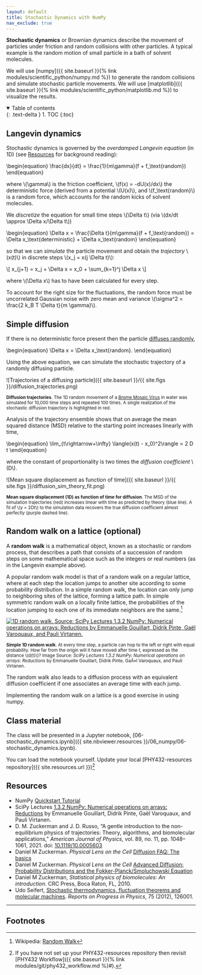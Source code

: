 ```yaml
---
layout: default
title: Stochastic Dynamics with NumPy
nav_exclude: true
---
```


**Stochastic dynamics** or Brownian dynamics describe the movement of
particles under friction and random collisions with other particles. A
typical example is the random motion of small particle in a bath of
solvent molecules. 

We will use [numpy]({{ site.baseurl }}{% link
modules/scientific_python/numpy.md %}) to generate the random
collisions and simulate stochastic particle movements. We will use
 [matplotlib]({{
site.baseurl }}{% link modules/scientific_python/matplotlib.md %}) to
visualize the results.

<details open markdown="block">
  <summary>
    Table of contents
  </summary>
  {: .text-delta }
1. TOC
{:toc}
</details>


## Langevin dynamics

Stochastic dynamics is governed by the *overdamped Langevin equation*
(in 1D) (see [Resources](#resources) for background reading):

\begin{equation}
\frac{dx}{dt} = \frac{1}{m\gamma}(f + f_\text{random})
\end{equation}

where \\(\gamma\\) is the friction coefficient, \\(f(x) = -dU(x)/dx\\) the
deterministic force (derived from a potential \\(U(x)\\), and
\\(f_\text{random}\\) is a random force, which accounts for the random
kicks of solvent molecules. 

We *discretize* the equation for small time steps \\(\Delta t\\) (via
\\(dx/dt \approx \Delta x/\Delta t\\))

\begin{equation}
\Delta x = \frac{\Delta t}{m\gamma}(f + f_\text{random}) = \Delta x_\text{deterministic} + \Delta x_\text{random}
\end{equation}

so that we can *simulate* the particle movement and obtain the
*trajectory* \\(x(t)\\) in discrete steps \\(x_j = x(j \Delta t)\\):

\\[
x_{j+1} = x_j + \Delta x = x_0 + \sum_{k=1}^j \Delta x
\\]

where \\(\Delta x\\) has to have been calculated for every step.

To account for the right size for the fluctuations, the random force
must be uncorrelated Gaussian noise with zero mean and variance
\\(\sigma^2 = \frac{2 k_B T \Delta t}{m \gamma}\\).

## Simple diffusion

If there is no deterministic force present then the particle [diffuses
randomly](https://www.physicallensonthecell.org/diffusion-faq-basics),

\begin{equation}
\Delta x = \Delta x_\text{random}.
\end{equation}

Using the above equation, we can simulate the stochastic trajectory of
a randomly diffusing particle.

![Trajectories of a diffusing particle]({{ site.baseurl }}/{{ site.figs
  }}/diffusion_trajectories.png) 
  
<small>**Diffusion trajectories**. The 1D random movement of a [Brome
Mosaic Virus](https://en.wikipedia.org/wiki/Brome_mosaic_virus) in
water was simulated for 10,000 time steps and repeated 100 times. A
single realization of the stochastic diffusion trajectory is
highlighted in red.</small>

Analysis of the trajectory ensemble shows that on average the mean
squared distance (MSD) relative to the starting point increases
linearly with time,

\begin{equation}
\lim_{t\rightarrow+\infty} \langle(x(t) - x_0)^2\rangle = 2 D t
\end{equation}

where the constant of proportionality is two times the *diffusion
coefficient* \\(D\\).

![Mean square displacement as function of time]({{ site.baseurl }}/{{
  site.figs }}/diffusion_sim_theory_fit.png) 
  
<small>**Mean square displacement (1D) as function of time for
diffusion**. The MSD of the simulation trajectories (red) increases
linear with time as predicted by theory (blue line). A fit of \\(y =
2Dt\\) to the simulation data recovers the true diffusion coefficient
almost perfectly (purple dashed line).</small>


## Random walk on a lattice (optional)

A **random walk** is a mathematical object, known as a stochastic or
random process, that describes a path that consists of a succession of
random steps on some mathematical space such as the integers or real
numbers (as in the Langevin example above).

A popular random walk model is that of a random walk on a regular
lattice, where at each step the location jumps to another site
according to some probability distribution.  In a simple random walk,
the location can only jump to neighboring sites of the lattice,
forming a lattice path.  In simple symmetric random walk on a locally
finite lattice, the probabilities of the location jumping to each one
of its immediate neighbors are the same.[^0]

[![1D random walk. Source: SciPy Lectures 1.3.2 NumPy: Numerical
  operations on arrays: Reductions by Emmanuelle Gouillart, Didrik
  Pinte, Gaël Varoquaux, and Pauli
  Virtanen.](https://scipy-lectures.org/_images/random_walk.png)](https://scipy-lectures.org/intro/numpy/operations.html#other-reductions)

<small>**Simple 1D random walk**. At every time step, a particle can
hop to the left or right with equal probability. How far from the
origin will it have moved after time _t_, expressed as the distance
\\(d(t)\\)? Image Source: _SciPy Lectures 1.3.2 NumPy: Numerical
operations on arrays: Reductions_ by Emmanuelle Gouillart, Didrik
Pinte, GaÃ«l Varoquaux, and Pauli Virtanen.</small>

The random walk also leads to a diffusion process with an equivalent
diffusion coefficient if one associates an average time with each
jump.

Implementing the random walk on a lattice is a good exercise in using
numpy.



## Class material

The class will be presented in a Jupyter notebook,
[06-stochastic_dynamics.ipynb]({{ site.nbviewer.resources }}/06_numpy/06-stochastic_dynamics.ipynb).

You can load the notebook yourself. Update your local
[PHY432-resources repository]({{ site.resources.url }})[^1]





## Resources

* NumPy [Quickstart Tutorial](https://docs.scipy.org/doc/numpy/user/quickstart.html)
* SciPy Lectures [1.3.2 NumPy:  Numerical operations on arrays: Reductions](https://scipy-lectures.org/intro/numpy/operations.html#other-reductions) by Emmanuelle
  Gouillart, Didrik Pinte, Gaël Varoquaux, and Pauli Virtanen. 
* D. M. Zuckerman and J. D. Russo, “A gentle introduction to the
  non-equilibrium physics of trajectories: Theory, algorithms, and
  biomolecular applications,” *American Journal of Physics*, vol. 89,
  no. 11, pp. 1048–1061, 2021. doi: [10.1119/10.0005603](https://doi.org/10.1119/10.0005603)
* Daniel M Zuckerman. *Physical Lens on the Cell* [Diffusion FAQ: The
  basics](https://www.physicallensonthecell.org/diffusion-faq-basics)
* Daniel M Zuckerman. *Physical Lens on the Cell* [Advanced Diffusion:
  Probability Distributions and the Fokker-Planck/Smoluchowski
  Equation](https://www.physicallensonthecell.org/advanced-diffusion-and-fokker-planck-picture)
* Daniel M Zuckerman, *Statistical physics of biomolecules: An
  introduction.* CRC Press, Boca Raton, FL, 2010.
* Udo Seifert, [Stochastic thermodynamics, fluctuation theorems and
  molecular
  machines](https://iopscience.iop.org/article/10.1088/0034-4885/75/12/126001). *Reports
  on Progress in Physics*, 75 (2012), 126001.

  
----------

## Footnotes

[^0]:
    Wikipedia: [Random Walk](https://en.wikipedia.org/wiki/Random_walk)


[^1]:

    If you have not set up your PHY432-resources repository then
    revisit [PHY432 Workflow]({{ site.baseurl }}{% link
    modules/git/phy432_workflow.md %}#).





